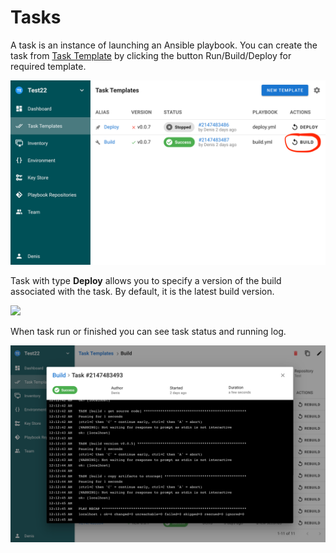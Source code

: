 # Tasks

A task is an instance of launching an Ansible playbook. You can create the task from [Task Template](task-templates.md) by clicking the button Run/Build/Deploy for required template.

![](<../.gitbook/assets/image (6).png>)

Task with type **Deploy** allows you to specify a version of the build associated with the task. By default, it is the latest build version.

![](<../.gitbook/assets/task\_deploy (1).png>)

When task run or finished you can see task status and running log.

![](<../.gitbook/assets/image (7).png>)
